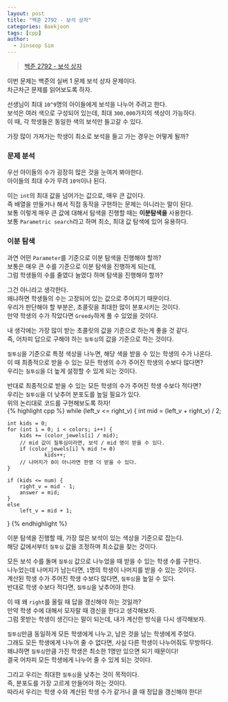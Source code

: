 ```yaml
---
layout: post
title: "백준 2792 - 보석 상자"
categories: Baekjoon
tags: [cpp]
author:
  - Jinseop Sim
---
```

> [백준 2792 - 보석 상자](https://www.acmicpc.net/problem/2792)

이번 문제는 백준의 실버 1 문제 보석 상자 문제이다.   
차근차근 문제를 읽어보도록 하자.  

선생님이 최대 ```10^9```명의 아이들에게 보석을 나누어 주려고 한다.  
보석은 여러 색으로 구성되어 있는데, 최대 ```300,000```가지의 색상이 가능하다.  
이 때, 각 학생들은 동일한 색의 보석만 들고갈 수 있다.  

가장 많이 가져가는 학생이 최소로 보석을 들고 가는 경우는 어떻게 될까?  

### 문제 분석
우선 아이들의 수가 굉장히 많은 것을 눈여겨 봐야한다.  
아이들의 최대 수가 무려 ```10억```이나 된다.  

이는 ```int```의 최대 값을 넘어가는 값으로, 매우 큰 값이다.  
즉 배열을 만들거나 해서 직접 동작을 구현하는 문제는 아니라는 말이 된다.  
보통 이렇게 매우 큰 값에 대해서 탐색을 진행할 때는 __이분탐색을__ 사용한다.  
보통 ```Parametric search```라고 하며 최소, 최대 값 탐색에 있어 유용하다.  

### 이분 탐색
과연 어떤 ```Parameter```를 기준으로 이분 탐색을 진행해야 할까?  
보통은 매우 큰 수를 기준으로 이분 탐색을 진행하게 되는데,  
그럼 학생들의 수를 줄였다 늘였다 하며 탐색을 진행해야 할까?  

그건 아니라고 생각한다.  
왜냐하면 학생들의 수는 고정되어 있는 값으로 주어지기 때문이다.  
우리가 판단해야 할 부분은, 초콜릿을 최대한 많이 분포시키는 것이다.  
만약 학생의 수가 작았다면 ```Greedy```하게 풀 수 있었을 것이다.  

내 생각에는 가장 많이 받는 초콜릿의 값을 기준으로 하는게 좋을 것 같다.  
즉, 어차피 답으로 구해야 하는 ```질투심```의 값을 기준으로 하는 것이다.  

```질투심```을 기준으로 특정 색상을 나누면, 해당 색을 받을 수 있는 학생의 수가 나온다.  
이 때 최종적으로 받을 수 있는 모든 학생의 수가 주어진 학생의 수보다 많다면?  
우리는 ```질투심```을 더 높게 설정할 수 있게 되는 것이다.  

반대로 최종적으로 받을 수 있는 모든 학생의 수가 주어진 학생 수보다 적다면?  
우리는 ```질투심```을 더 낮추어 분포도를 높일 필요가 있다.  
위의 논리대로 코드를 구현해보도록 하자!  
{% highlight cpp %}
while (left_v <= right_v) {
	int mid = (left_v + right_v) / 2;

	int kids = 0;
	for (int i = 0; i < colors; i++) {
		kids += (color_jewels[i] / mid);
		// mid 값이 질투심이라면, 보석 / mid 명이 받을 수 있다.
		if (color_jewels[i] % mid != 0)
				kids++;
		// 나머지가 0이 아니라면 한명 더 받을 수 있다.
	}
			
	if (kids <= num) {
		right_v = mid - 1;
		answer = mid;
	}
	else
		left_v = mid + 1;
}
{% endhighlight %}  

이분 탐색을 진행할 때, 가장 많은 보석이 있는 색상을 기준으로 잡는다.  
해당 값에서부터 ```질투심``` 값을 조정하며 최소값을 찾는 것이다.  

모든 보석 수를 돌며 ```질투심``` 값으로 나누었을 때 받을 수 있는 학생 수를 구한다.  
나누었는데 나머지가 남는다면, ```1```명의 학생이 나머지를 받을 수 있는 것이다.  
계산된 학생 수가 주어진 학생 수보다 많다면, ```질투심```을 높일 수 있다.  
반대로 학생 수보다 적다면, ```질투심```을 낮추어야 한다.  

이 때 왜 ```right```를 올릴 때 답을 갱신해야 하는 것일까?  
만약 학생 수에 대해서 모자랄 때 갱신을 한다고 생각해보자.  
그럼 못받는 학생이 생긴다는 말이 되는데, 내가 계산한 방식을 다시 생각해보자.  

```질투심```만큼 동일하게 모든 학생에게 나누고, 남은 것을 남는 학생에게 주었다.  
그래도 모든 학생에게 나누어 줄 수 없다면, 사실 다른 학생이 나누어줘도 무방하다.  
왜냐하면 ```질투심```만큼 가진 학생은 최소한 1명만 있으면 되기 때문이다!  
결국 어차피 모든 학생에게 나누어 줄 수 있게 되는 것이다.  

그리고 우리는 최대한 ```질투심```을 낮추는 것이 목적이다.  
즉, 분포도를 가장 고르게 만들어야 하는 것이다.  
따라서 우리는 학생 수와 계산된 학생 수가 같거나 클 때 정답을 갱신해야 한다!  
